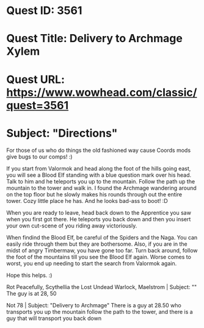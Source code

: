 # Quest ID: 3561
# Quest Title: Delivery to Archmage Xylem
# Quest URL: https://www.wowhead.com/classic/quest=3561
# Subject: "Directions"
For those of us who do things the old fashioned way cause Coords mods give bugs to our comps! :)

If you start from Valormok and head along the foot of the hills going east, you will see a Blood Elf standing with a blue question mark over his head. Talk to him and he teleports you up to the mountain. Follow the path up the mountain to the tower and walk in. I found the Archmage wandering around on the top floor but he slowly makes his rounds through out the entire tower. Cozy little place he has. And he looks bad-ass to boot! :D

When you are ready to leave, head back down to the Apprentice you saw when you first got there. He teleports you back down and then you insert your own cut-scene of you riding away victoriously.

When findind the Blood Elf, be careful of the Spiders and the Naga. You can easily ride through them but they are bothersome. Also, if you are in the midst of angry Timbermaw, you have gone too far. Turn back around, follow the foot of the mountains till you see the Blood Elf again. Worse comes to worst, you end up needing to start the search from Valormok again.

Hope this helps. :)

Rot Peacefully,
Scythellia the Lost
Undead Warlock, Maelstrom | Subject: "<Blank>"
The guy is at 28, 50

Not 78 | Subject: "Delivery to Archmage"
There is a guy at 28.50 who transports you up the mountain follow the path to the tower, and there is a guy that will transport you back down